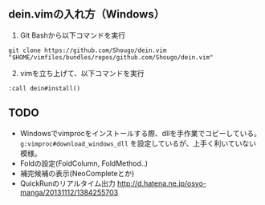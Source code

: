 ## dein.vimの入れ方（Windows）
1. Git Bashから以下コマンドを実行
```
git clone https://github.com/Shougo/dein.vim "$HOME/vimfiles/bundles/repos/github.com/Shougo/dein.vim"
```
2. vimを立ち上げて、以下コマンドを実行
```
:call dein#install()
```

## TODO
* Windowsでvimprocをインストールする際、dllを手作業でコピーしている。  
  `g:vimproc#download_windows_dll` を設定しているが、上手く利いていない模様。
* Foldの設定(FoldColumn, FoldMethod..)
* 補完候補の表示(NeoCompleteとか)
* QuickRunのリアルタイム出力
  http://d.hatena.ne.jp/osyo-manga/20131112/1384255703
